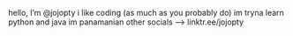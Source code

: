 hello, I’m @jojopty
i like coding (as much as you probably do)
im tryna learn python and java
im panamanian
other socials --> linktr.ee/jojopty
